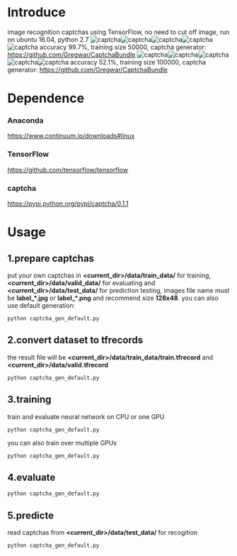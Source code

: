 Introduce
=========
image recognition captchas using TensorFlow, no need to cut off image, run on ubuntu 16.04, python 2.7
![captcha](https://raw.githubusercontent.com/PatrickLib/captcha_recognition/master/data/test_data/CMQVA_num717_1.png)![captcha](https://raw.githubusercontent.com/PatrickLib/captcha_recognition/master/data/test_data/CMQZJ_num908_1.png)![captcha](https://raw.githubusercontent.com/PatrickLib/captcha_recognition/master/data/test_data/CRGEU_num339_1.png)![captcha](https://raw.githubusercontent.com/PatrickLib/captcha_recognition/master/data/test_data/CZHBN_num989_1.png)![captcha](https://raw.githubusercontent.com/PatrickLib/captcha_recognition/master/data/test_data/DZPEW_num388_1.png)
accuracy 99.7%, training size 50000, captcha generator: https://github.com/Gregwar/CaptchaBundle
![captcha](https://raw.githubusercontent.com/PatrickLib/captcha_recognition/master/data/test_data/1ab2s_num286.jpg)![captcha](https://raw.githubusercontent.com/PatrickLib/captcha_recognition/master/data/test_data/1ezx8_num398.jpg)![captcha](https://raw.githubusercontent.com/PatrickLib/captcha_recognition/master/data/test_data/1iv22_num346.jpg)![captcha](https://raw.githubusercontent.com/PatrickLib/captcha_recognition/master/data/test_data/1kxw2_num940.jpg)![captcha](https://raw.githubusercontent.com/PatrickLib/captcha_recognition/master/data/test_data/3mtj9_num765.jpg)
accuracy 52.1%, training size 100000, captcha generator: https://github.com/Gregwar/CaptchaBundle
 
Dependence
==========
### Anaconda
https://www.continuum.io/downloads#linux
### TensorFlow
https://github.com/tensorflow/tensorflow
### captcha
https://pypi.python.org/pypi/captcha/0.1.1

Usage
=====
1.prepare captchas
------------------
put your own captchas in **<current_dir>/data/train_data/** for training, **<current_dir>/data/valid_data/** for evaluating and **<current_dir>/data/test_data/** for prediction testing, images file name must be **label_\*.jpg** or **label_\*.png** and recommend size **128x48**. you can also use default generation:
```
python captcha_gen_default.py
```

2.convert dataset to tfrecords
------------------------------
the result file will be **<current_dir>/data/train_data/train.tfrecord** and **<current_dir>/data/valid.tfrecord**
```
python captcha_gen_default.py
```

3.training
-------------
train and evaluate neural network on CPU or one GPU
```
python captcha_gen_default.py
```
you can also train over multiple GPUs
```
python captcha_gen_default.py
```

4.evaluate
-----------------
```
python captcha_gen_default.py
```

5.predicte 
----------
read captchas from **<current_dir>/data/test_data/** for recogition
```
python captcha_gen_default.py
```

